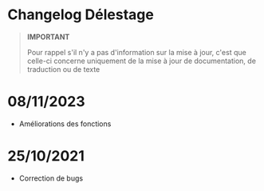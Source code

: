 # Changelog Délestage

>**IMPORTANT**
>
>Pour rappel s'il n'y a pas d'information sur la mise à jour, c'est que celle-ci concerne uniquement de la mise à jour de documentation, de traduction ou de texte

# 08/11/2023

- Améliorations des fonctions

# 25/10/2021

- Correction de bugs

